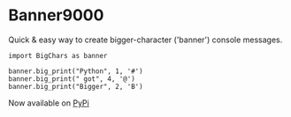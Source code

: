 # Banner9000
Quick &amp; easy way to create bigger-character ('banner') console messages.

```
import BigChars as banner

banner.big_print("Python", 1, '#')
banner.big_print(" got", 4, '@')
banner.big_print("Bigger", 2, 'B')
```

Now available on [PyPi](https://pypi.org/project/Banner-9000/)
